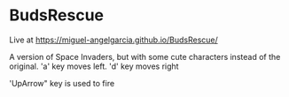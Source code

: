 # BudsRescue
Live at https://miguel-angelgarcia.github.io/BudsRescue/

A version of Space Invaders, but with some cute characters instead of the original.
'a' key moves left.
'd' key moves right

'UpArrow" key is used to fire
